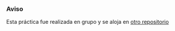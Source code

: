 ### Aviso
Esta práctica fue realizada en grupo y se aloja en [otro repositorio](https://github.com/martinalonsov/compDis)
